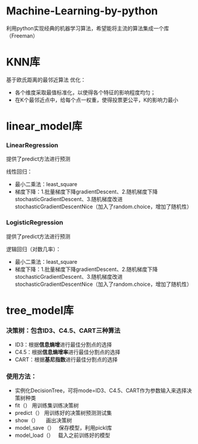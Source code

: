 # Machine-Learning-by-python
利用python实现经典的机器学习算法，希望能将主流的算法集成一个库（Freeman）

# KNN库
基于欧氏距离的最邻近算法
优化：
- 各个维度采取最值标准化，以使得各个特征的影响程度均匀；
- 在K个最邻近点中，给每个点一权重，使得投票更公平，K的影响力最小

# linear_model库
### LinearRegression
提供了predict方法进行预测

线性回归：
- 最小二乘法：least_square
- 梯度下降：1.批量梯度下降gradientDescent、2.随机梯度下降stochasticGradientDescent、3.随机梯度改进stochasticGradientDescentNice（加入了random.choice，增加了随机性）

### LogisticRegression
提供了predict方法进行预测

逻辑回归（对数几率）：
- 最小二乘法：least_square
- 梯度下降：1.批量梯度下降gradientDescent、2.随机梯度下降stochasticGradientDescent、3.随机梯度改进stochasticGradientDescentNice（加入了random.choice，增加了随机性）

# tree_model库
### 决策树：包含ID3、C4.5、CART三种算法
- ID3：根据**信息熵增**进行最佳分割点的选择
- C4.5：根据**信息熵增率**进行最佳分割点的选择
- CART：根据**基尼指数**进行最佳分割点的选择
### 使用方法：
- 实例化DecisionTree，可将mode=ID3、C4.5、CART作为参数输入来选择决策树种类
- fit（）          用训练集训练决策树
- predict（）      用训练好的决策树预测测试集
- show（）         画出决策树
- model_save（）   保存模型，利用pickl库
- model_load（）   载入之前训练好的模型
